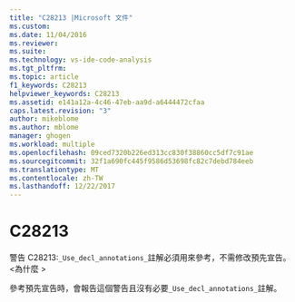 ```yaml
---
title: "C28213 |Microsoft 文件"
ms.custom: 
ms.date: 11/04/2016
ms.reviewer: 
ms.suite: 
ms.technology: vs-ide-code-analysis
ms.tgt_pltfrm: 
ms.topic: article
f1_keywords: C28213
helpviewer_keywords: C28213
ms.assetid: e141a12a-4c46-47eb-aa9d-a6444472cfaa
caps.latest.revision: "3"
author: mikeblome
ms.author: mblome
manager: ghogen
ms.workload: multiple
ms.openlocfilehash: 09ced7320b226ed313cc830f38860cc5df7c91ae
ms.sourcegitcommit: 32f1a690fc445f9586d53698fc82c7debd784eeb
ms.translationtype: MT
ms.contentlocale: zh-TW
ms.lasthandoff: 12/22/2017
---
```

# <a name="c28213"></a>C28213
警告 C28213:`_Use_decl_annotations_`註解必須用來參考，不需修改預先宣告。 \<為什麼 >  
  
 參考預先宣告時，會報告這個警告且沒有必要`_Use_decl_annotations_`註解。